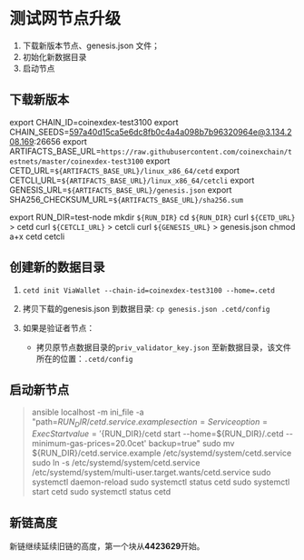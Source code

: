 # 测试网节点升级

1. 下载新版本节点、genesis.json 文件；
2. 初始化新数据目录
3. 启动节点


## 下载新版本
export CHAIN_ID=coinexdex-test3100
export CHAIN_SEEDS=597a40d15ca5e6dc8fb0c4a4a098b7b96320964e@3.134.208.169:26656
export ARTIFACTS_BASE_URL=`https://raw.githubusercontent.com/coinexchain/testnets/master/coinexdex-test3100`
export CETD_URL=`${ARTIFACTS_BASE_URL}/linux_x86_64/cetd`
export CETCLI_URL=`${ARTIFACTS_BASE_URL}/linux_x86_64/cetcli`
export GENESIS_URL=`${ARTIFACTS_BASE_URL}/genesis.json`
export SHA256_CHECKSUM_URL=`${ARTIFACTS_BASE_URL}/sha256.sum`


export RUN_DIR=test-node
mkdir `${RUN_DIR}`
cd `${RUN_DIR}`
curl `${CETD_URL}` > cetd
curl `${CETCLI_URL}` > cetcli
curl `${GENESIS_URL}` > genesis.json
chmod a+x cetd cetcli

## 创建新的数据目录

1. `cetd init ViaWallet --chain-id=coinexdex-test3100 --home=.cetd`
2. 拷贝下载的genesis.json 到数据目录: `cp genesis.json .cetd/config`
3. 如果是验证者节点：

    *   拷贝原节点数据目录的`priv_validator_key.json` 至新数据目录，该文件所在的位置：`.cetd/config`
    
    
## 启动新节点    

> ansible localhost -m ini_file -a "path=${RUN_DIR}/cetd.service.example section=Service option=ExecStart value='${RUN_DIR}/cetd start --home=${RUN_DIR}/.cetd --minimum-gas-prices=20.0cet' backup=true"
> sudo mv ${RUN_DIR}/cetd.service.example /etc/systemd/system/cetd.service
> sudo ln -s /etc/systemd/system/cetd.service /etc/systemd/system/multi-user.target.wants/cetd.service
> sudo systemctl daemon-reload
> sudo systemctl status cetd
> sudo systemctl start cetd
> sudo systemctl status cetd

## 新链高度

新链继续延续旧链的高度，第一个块从**4423629**开始。


